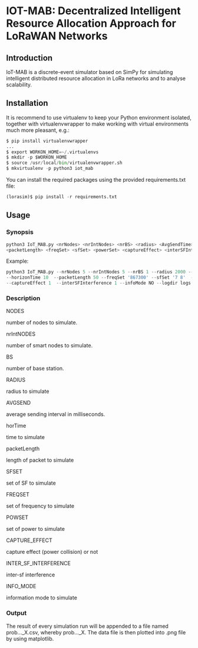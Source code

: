 # IOT-MAB: Decentralized Intelligent Resource Allocation Approach for LoRaWAN Networks

## Introduction
IoT-MAB is a discrete-event simulator based on SimPy for simulating intelligent distributed resource allocation in LoRa networks and to analyse scalability.
## Installation
It is recommend to use virtualenv to keep your Python environment isolated, together with virtualenvwrapper to make working with virtual environments much more pleasant, e.g.:

```python
$ pip install virtualenvwrapper
...
$ export WORKON_HOME=~/.virtualenvs
$ mkdir -p $WORKON_HOME
$ source /usr/local/bin/virtualenvwrapper.sh
$ mkvirtualenv -p python3 iot_mab
```

You can install the required packages using the provided requirements.txt file:

```python
(lorasim)$ pip install -r requirements.txt
```

## Usage

### Synopsis

```python
python3 IoT_MAB.py <nrNodes> <nrIntNodes> <nrBS> <radius> <AvgSendTime> <horizonTime>
<packetLength> <freqSet> <sfSet> <powerSet> <captureEffect> <interSFInterference> <infoMode> <logdir> <exp_name>
```

Example:

```python
python3 IoT_MAB.py --nrNodes 5 --nrIntNodes 5 --nrBS 1 --radius 2000 --AvgSendTime 360000 
--horizonTime 10  --packetLength 50 --freqSet '867300' --sfSet '7 8'  --powerSet "14"
--captureEffect 1  --interSFInterference 1 --infoMode NO --logdir logs --exp_name exp1
```
### Description
NODES

number of nodes to simulate.

nrIntNODES

number of smart nodes to simulate.

BS

number of base station.

RADIUS

radius to simulate

AVGSEND

average sending interval in milliseconds.

horTime

time to simulate

packetLength

length of packet to simulate

SFSET

set of SF to simulate

FREQSET

set of frequency to simulate

POWSET

set of power to simulate

CAPTURE_EFFECT

capture effect (power collision) or not

INTER_SF_INTERFERENCE

inter-sf interference

INFO_MODE

information mode to simulate

### Output

The result of every simulation run will be appended to a file named prob..._X.csv, whereby prob..._X. The data file is then plotted into .png file by using matplotlib.